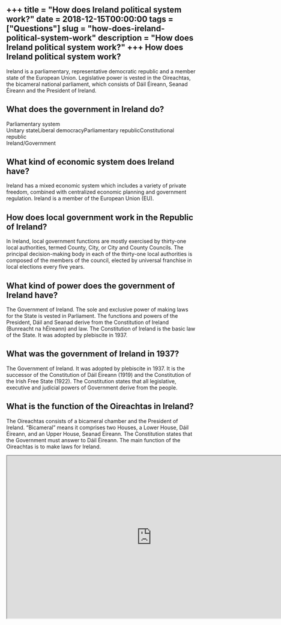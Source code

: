 +++
title = "How does Ireland political system work?"
date = 2018-12-15T00:00:00
tags = ["Questions"]
slug = "how-does-ireland-political-system-work"
description = "How does Ireland political system work?"
+++
How does Ireland political system work?
---------------------------------------

Ireland is a parliamentary, representative democratic republic and a member state of the European Union. Legislative power is vested in the Oireachtas, the bicameral national parliament, which consists of Dáil Éireann, Seanad Éireann and the President of Ireland.

What does the government in Ireland do?
---------------------------------------

 Parliamentary system  
Unitary stateLiberal democracyParliamentary republicConstitutional republic  
Ireland/Government

What kind of economic system does Ireland have?
-----------------------------------------------

Ireland has a mixed economic system which includes a variety of private freedom, combined with centralized economic planning and government regulation. Ireland is a member of the European Union (EU).

How does local government work in the Republic of Ireland?
----------------------------------------------------------

In Ireland, local government functions are mostly exercised by thirty-one local authorities, termed County, City, or City and County Councils. The principal decision-making body in each of the thirty-one local authorities is composed of the members of the council, elected by universal franchise in local elections every five years.

What kind of power does the government of Ireland have?
-------------------------------------------------------

The Government of Ireland. The sole and exclusive power of making laws for the State is vested in Parliament. The functions and powers of the President, Dáil and Seanad derive from the Constitution of Ireland (Bunreacht na hÉireann) and law. The Constitution of Ireland is the basic law of the State. It was adopted by plebiscite in 1937.

What was the government of Ireland in 1937?
-------------------------------------------

The Government of Ireland. It was adopted by plebiscite in 1937. It is the successor of the Constitution of Dáil Éireann (1919) and the Constitution of the Irish Free State (1922). The Constitution states that all legislative, executive and judicial powers of Government derive from the people.

What is the function of the Oireachtas in Ireland?
--------------------------------------------------

The Oireachtas consists of a bicameral chamber and the President of Ireland. “Bicameral” means it comprises two Houses, a Lower House, Dáil Éireann, and an Upper House, Seanad Éireann. The Constitution states that the Government must answer to Dáil Éireann. The main function of the Oireachtas is to make laws for Ireland.

<iframe allow="accelerometer; autoplay; clipboard-write; encrypted-media; gyroscope; picture-in-picture" allowfullscreen="" class="__youtube_prefs__  epyt-is-override  no-lazyload" data-no-lazy="1" data-origheight="433" data-origwidth="770" data-skipgform_ajax_framebjll="" height="433" id="_ytid_79986" loading="lazy" src="https://www.youtube.com/embed/5v8fHk0ElQ4?enablejsapi=1&autoplay=0&cc_load_policy=0&cc_lang_pref=&iv_load_policy=1&loop=0&modestbranding=0&rel=1&fs=1&playsinline=0&autohide=2&theme=dark&color=red&controls=1&" title="YouTube player" width="770"></iframe>
